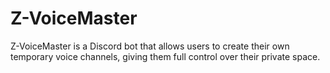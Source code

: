 # Z-VoiceMaster
Z-VoiceMaster is a Discord bot that allows users to create their own temporary voice channels, giving them full control over their private space.
